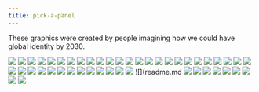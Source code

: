 ```yaml
---
title: pick-a-panel
---
```


These graphics were created by people imagining how we could have global identity by 2030.


![](adrian.jpg)
![](ajit.jpg)
![](anonymous1.jpg)
![](anonymous1a.jpg)
![](anonymous1b.jpg)
![](anonymous1c.jpg)
![](anonymous1d.jpg)
![](anonymous1e.jpg)
![](anonymous1f.jpg)
![](anonymous2.jpg)
![](anonymous3.jpg)
![](christian.jpg)
![](daniel1.jpg)
![](daniel2.jpg)
![](darrell.jpg)
![](dave.jpg)
![](drummond.jpg)
![](duncan.jpg)
![](erik.jpg)
![](gary.jpg)
![](george1a.jpg)
![](george1b.jpg)
![](greg.jpg)
![](igor.jpg)
![](jason.jpg)
![](joe.jpg)
![](jon.jpg)
![](jonathan.jpg)
![](kaliya.jpg)
![](kevin.jpg)
![](kiara.jpg)
![](les.jpg)
![](manu.jpg)
![](mark.jpg)
![](markus.jpg)
![](marta.jpg)
![](nicola.jpg)
![](patrick.jpg)
![](readme.md
![](rouven.jpg)
![](russ.jpg)
![](shannon.jpg)
![](shaun.jpg)
![](susan.jpg)
![](thessy.jpg)
![](timothy.jpg)
![](wayne1.jpg)
![](wayne2.jpg)